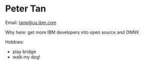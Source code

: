 # Peter Tan

Email: tanp@us.ibm.com

Why here: get more IBM developers into open source and ONNX

Hobbies:
* play bridge
* walk my dog!
